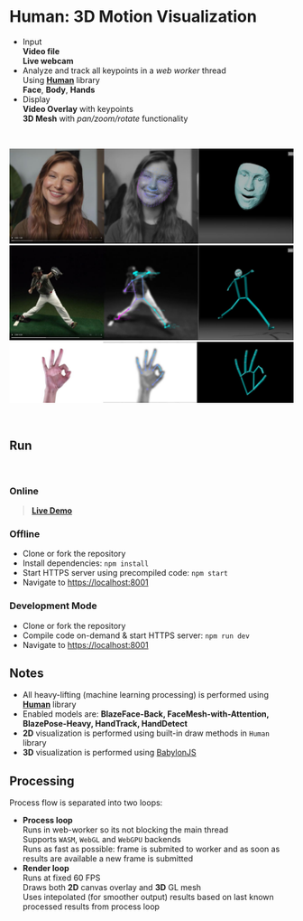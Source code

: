 # Human: 3D Motion Visualization

- Input  
  **Video file**  
  **Live webcam**  
- Analyze and track all keypoints in a *web worker* thread  
  Using [**Human**](https://github.com/vladmandic/human) library  
  **Face**, **Body**, **Hands**
- Display  
  **Video Overlay** with keypoints  
  **3D Mesh** with *pan/zoom/rotate* functionality


<br>

![**Screenshot-Face**](assets/screenshot-face.jpg)
![**Screenshot-Body**](assets/screenshot-body.jpg)
![**Screenshot-Hand**](assets/screenshot-hand.jpg)

<br>

## Run

<br>

### Online

> [**Live Demo**](https://vladmandic.github.io/human-motion/src/index.html)

### Offline

- Clone or fork the repository
- Install dependencies: `npm install`
- Start HTTPS server using precompiled code: `npm start`
- Navigate to <https://localhost:8001>

### Development Mode

- Clone or fork the repository
- Compile code on-demand & start HTTPS server: `npm run dev`
- Navigate to <https://localhost:8001>

## Notes

- All heavy-lifting (machine learning processing) is performed using [**Human**](https://github.com/vladmandic/human) library  
- Enabled models are: **BlazeFace-Back, FaceMesh-with-Attention, BlazePose-Heavy, HandTrack, HandDetect**  
- **2D** visualization is performed using built-in draw methods in `Human` library  
- **3D** visualization is performed using [BabylonJS](https://www.babylonjs.com/)  

## Processing

Process flow is separated into two loops:
- **Process loop**  
  Runs in web-worker so its not blocking the main thread  
  Supports `WASM`, `WebGL` and `WebGPU` backends  
  Runs as fast as possible: frame is submited to worker and as soon as results are available a new frame is submitted  
- **Render loop**  
  Runs at fixed 60 FPS  
  Draws both **2D** canvas overlay and **3D** GL mesh  
  Uses intepolated (for smoother output) results based on last known processed results from process loop  
